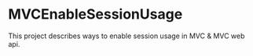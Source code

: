 MVCEnableSessionUsage
=====================

This project describes ways to enable session usage in MVC &amp; MVC web api.
